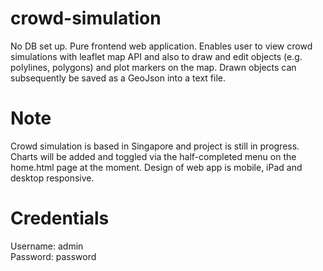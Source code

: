 # crowd-simulation
No DB set up. Pure frontend web application. Enables user to view crowd simulations with leaflet map API and also to draw and edit objects (e.g. polylines, polygons) and plot markers on the map. Drawn objects can subsequently be saved as a GeoJson into a text file.

# Note
Crowd simulation is based in Singapore and project is still in progress. Charts will be added and toggled via the half-completed menu on the home.html page at the moment. Design of web app is mobile, iPad and desktop responsive.

# Credentials
Username: admin                                                                                                                             
Password: password
